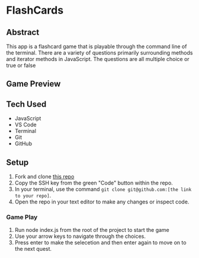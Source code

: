 # FlashCards

## Abstract
[//]: <>
  This app is a flashcard game that is playable through the command line of the terminal. There are a variety of questions primarily surrounding methods and iterator methods in JavaScript. The questions are all multiple choice or true or false

## Game Preview
[//]: <>

## Tech Used
[//]: <>
- JavaScript
- VS Code
- Terminal
- Git
- GitHub

## Setup
[//]: <>
1. Fork and clone [this repo](https://github.com/sophielabelle/rock-paper-scissors)
1. Copy the SSH key from the green "Code" button within the repo.
1. In your terminal, use the command `git clone git@github.com:[the link to your repo]`.
1. Open the repo in your text editor to make any changes or inspect code.

### Game Play
1. Run node index.js from the root of the project to start the game
1. Use your arrow keys to navigate through the choices.
1. Press enter to make the selecetion and then enter again to move on to the next quest.